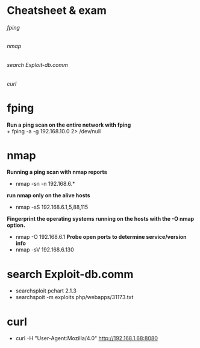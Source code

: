 # Cheatsheet & exam

###### fping
###### nmap 
###### search Exploit-db.comm
###### curl

# fping
  **Run a ping scan on the entire network with fping**<br>
     + fping -a -g 192.168.10.0 2> /dev/null

# nmap 
 **Running a ping scan with nmap reports**<br>
   + nmap -sn -n 192.168.6.* 

 **run nmap only on the alive hosts**<br>
   + nmap -sS 192.168.6.1,5,88,115 

 **Fingerprint the operating systems running on the hosts with the -O nmap option.**<br>
   + nmap -O 192.168.6.1 
 **Probe open ports to determine service/version info**
   + nmap -sV 192.168.6.130

# search Exploit-db.comm
   + searchsploit pchart 2.1.3
   + searchspoit -m exploits php/webapps/31173.txt
   
# curl
   + curl -H "User-Agent:Mozilla/4.0" http://192.168.1.68:8080
